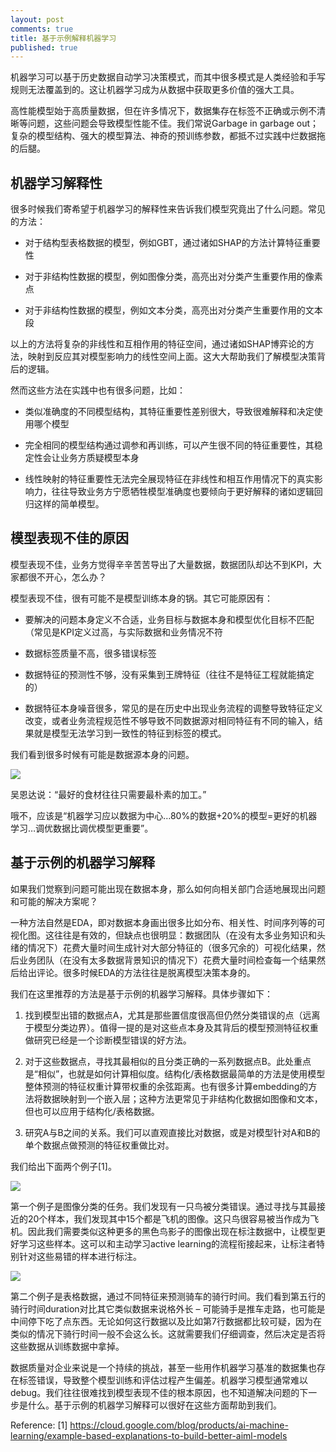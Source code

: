 ```yaml
---
layout: post
comments: true
title: 基于示例解释机器学习
published: true
---
```



机器学习可以基于历史数据自动学习决策模式，而其中很多模式是人类经验和手写规则无法覆盖到的。这让机器学习成为从数据中获取更多价值的强大工具。

高性能模型始于高质量数据，但在许多情况下，数据集存在标签不正确或示例不清晰等问题，这些问题会导致模型性能不佳。我们常说Garbage in garbage out；复杂的模型结构、强大的模型算法、神奇的预训练参数，都抵不过实践中烂数据拖的后腿。

## 机器学习解释性

很多时候我们寄希望于机器学习的解释性来告诉我们模型究竟出了什么问题。常见的方法：

* 对于结构型表格数据的模型，例如GBT，通过诸如SHAP的方法计算特征重要性

* 对于非结构性数据的模型，例如图像分类，高亮出对分类产生重要作用的像素点

* 对于非结构性数据的模型，例如文本分类，高亮出对分类产生重要作用的文本段

以上的方法将复杂的非线性和互相作用的特征空间，通过诸如SHAP博弈论的方法，映射到反应其对模型影响力的线性空间上面。这大大帮助我们了解模型决策背后的逻辑。

然而这些方法在实践中也有很多问题，比如：

* 类似准确度的不同模型结构，其特征重要性差别很大，导致很难解释和决定使用哪个模型

* 完全相同的模型结构通过调参和再训练，可以产生很不同的特征重要性，其稳定性会让业务方质疑模型本身

* 线性映射的特征重要性无法完全展现特征在非线性和相互作用情况下的真实影响力，往往导致业务方宁愿牺牲模型准确度也要倾向于更好解释的诸如逻辑回归这样的简单模型。

## 模型表现不佳的原因

模型表现不佳，业务方觉得辛辛苦苦导出了大量数据，数据团队却达不到KPI，大家都很不开心，怎么办？

模型表现不佳，很有可能不是模型训练本身的锅。其它可能原因有：

* 要解决的问题本身定义不合适，业务目标与数据本身和模型优化目标不匹配（常见是KPI定义过高，与实际数据和业务情况不符

* 数据标签质量不高，很多错误标签

* 数据特征的预测性不够，没有采集到王牌特征（往往不是特征工程就能搞定的）

* 数据特征本身噪音很多，常见的是在历史中出现业务流程的调整导致特征定义改变，或者业务流程规范性不够导致不同数据源对相同特征有不同的输入，结果就是模型无法学习到一致性的特征到标签的模式。

我们看到很多时候有可能是数据源本身的问题。

![](/images/202203/1.png)

吴恩达说：“最好的食材往往只需要最朴素的加工。”

哦不，应该是“机器学习应以数据为中心…80%的数据+20%的模型=更好的机器学习…调优数据比调优模型更重要”。

## 基于示例的机器学习解释

如果我们觉察到问题可能出现在数据本身，那么如何向相关部门合适地展现出问题和可能的解决方案呢？

一种方法自然是EDA，即对数据本身画出很多比如分布、相关性、时间序列等的可视化图。这往往是有效的，但缺点也很明显：数据团队（在没有太多业务知识和头绪的情况下）花费大量时间生成针对大部分特征的（很多冗余的）可视化结果，然后业务团队（在没有太多数据背景知识的情况下）花费大量时间检查每一个结果然后给出评论。很多时候EDA的方法往往是脱离模型决策本身的。

我们在这里推荐的方法是基于示例的机器学习解释。具体步骤如下：

1. 找到模型出错的数据点A，尤其是那些置信度很高但仍然分类错误的点（远离于模型分类边界）。值得一提的是对这些点本身及其背后的模型预测特征权重做研究已经是一个诊断模型错误的好方法。

2. 对于这些数据点，寻找其最相似的且分类正确的一系列数据点B。此处重点是“相似”，也就是如何计算相似度。结构化/表格数据最简单的方法是使用模型整体预测的特征权重计算带权重的余弦距离。也有很多计算embedding的方法将数据映射到一个嵌入层；这种方法更常见于非结构化数据如图像和文本，但也可以应用于结构化/表格数据。

3. 研究A与B之间的关系。我们可以直观直接比对数据，或是对模型针对A和B的单个数据点做预测的特征权重做比对。

我们给出下面两个例子[1]。

![](/images/202203/2.png)

第一个例子是图像分类的任务。我们发现有一只鸟被分类错误。通过寻找与其最接近的20个样本，我们发现其中15个都是飞机的图像。这只鸟很容易被当作成为飞机。因此我们需要类似这种更多的黑色鸟影子的图像出现在标注数据中，让模型更好学习这些样本。这可以和主动学习active learning的流程衔接起来，让标注者特别针对这些易错的样本进行标注。

![](/images/202203/3.png)

第二个例子是表格数据，通过不同特征来预测骑车的骑行时间。我们看到第五行的骑行时间duration对比其它类似数据来说格外长 – 可能骑手是推车走路，也可能是中间停下吃了点东西。无论如何这行数据以及比如第7行数据都比较可疑，因为在类似的情况下骑行时间一般不会这么长。这就需要我们仔细调查，然后决定是否将这些数据从训练数据中拿掉。

数据质量对企业来说是一个持续的挑战，甚至一些用作机器学习基准的数据集也存在标签错误，导致整个模型训练和评估过程产生偏差。机器学习模型通常难以debug。我们往往很难找到模型表现不佳的根本原因，也不知道解决问题的下一步是什么。基于示例的机器学习解释可以很好在这些方面帮助到我们。

Reference:
[1] https://cloud.google.com/blog/products/ai-machine-learning/example-based-explanations-to-build-better-aiml-models
